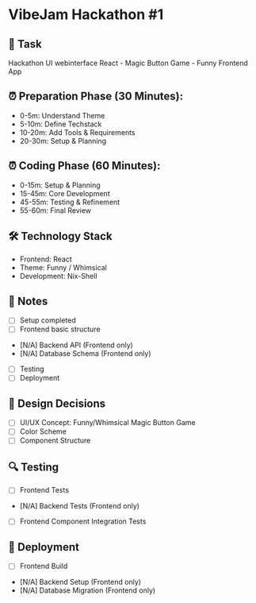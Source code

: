 # VibeJam Hackathon #1

## 🎯 Task
Hackathon UI webinterface React - Magic Button Game - Funny Frontend App

## ⏰ Preparation Phase (30 Minutes):
- 0-5m: Understand Theme
- 5-10m: Define Techstack
- 10-20m: Add Tools & Requirements
- 20-30m: Setup & Planning

## ⏰ Coding Phase (60 Minutes):
- 0-15m: Setup & Planning
- 15-45m: Core Development
- 45-55m: Testing & Refinement
- 55-60m: Final Review

## 🛠️ Technology Stack
- Frontend: React
- Theme: Funny / Whimsical
- Development: Nix-Shell

## 📝 Notes
- [ ] Setup completed
- [ ] Frontend basic structure
- [N/A] Backend API (Frontend only)
- [N/A] Database Schema (Frontend only)
- [ ] Testing
- [ ] Deployment

## 🎨 Design Decisions
- [ ] UI/UX Concept: Funny/Whimsical Magic Button Game
- [ ] Color Scheme
- [ ] Component Structure

## 🔍 Testing
- [ ] Frontend Tests
- [N/A] Backend Tests (Frontend only)
- [ ] Frontend Component Integration Tests

## 🚀 Deployment
- [ ] Frontend Build
- [N/A] Backend Setup (Frontend only)
- [N/A] Database Migration (Frontend only) 